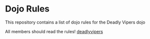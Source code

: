 Dojo Rules
==========

This repository contains a list of dojo rules for the Deadly Vipers dojo

All members should read the rules!
[deadlyvipers](https://github.com/deadlyvipers)
